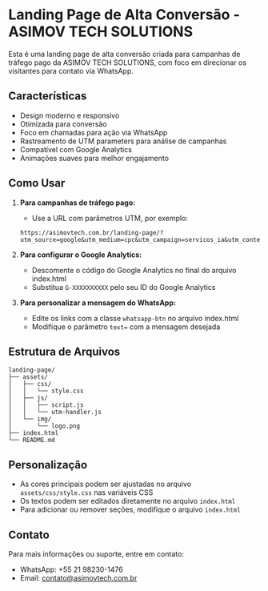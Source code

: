 # Landing Page de Alta Conversão - ASIMOV TECH SOLUTIONS

Esta é uma landing page de alta conversão criada para campanhas de tráfego pago da ASIMOV TECH SOLUTIONS, com foco em direcionar os visitantes para contato via WhatsApp.

## Características

- Design moderno e responsivo
- Otimizada para conversão
- Foco em chamadas para ação via WhatsApp
- Rastreamento de UTM parameters para análise de campanhas
- Compatível com Google Analytics
- Animações suaves para melhor engajamento

## Como Usar

1. **Para campanhas de tráfego pago:**
   - Use a URL com parâmetros UTM, por exemplo:
   ```
   https://asimovtech.com.br/landing-page/?utm_source=google&utm_medium=cpc&utm_campaign=servicos_ia&utm_content=anuncio1
   ```

2. **Para configurar o Google Analytics:**
   - Descomente o código do Google Analytics no final do arquivo index.html
   - Substitua `G-XXXXXXXXXX` pelo seu ID do Google Analytics

3. **Para personalizar a mensagem do WhatsApp:**
   - Edite os links com a classe `whatsapp-btn` no arquivo index.html
   - Modifique o parâmetro `text=` com a mensagem desejada

## Estrutura de Arquivos

```
landing-page/
├── assets/
│   ├── css/
│   │   └── style.css
│   ├── js/
│   │   ├── script.js
│   │   └── utm-handler.js
│   └── img/
│       └── logo.png
├── index.html
└── README.md
```

## Personalização

- As cores principais podem ser ajustadas no arquivo `assets/css/style.css` nas variáveis CSS
- Os textos podem ser editados diretamente no arquivo `index.html`
- Para adicionar ou remover seções, modifique o arquivo `index.html`

## Contato

Para mais informações ou suporte, entre em contato:
- WhatsApp: +55 21 98230-1476
- Email: contato@asimovtech.com.br
